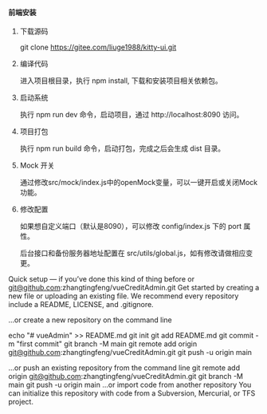 

#### 前端安装

1. 下载源码

    git clone https://gitee.com/liuge1988/kitty-ui.git

2. 编译代码

    进入项目根目录，执行 npm install, 下载和安装项目相关依赖包。

3. 启动系统

    执行 npm run dev 命令，启动项目，通过 http://localhost:8090 访问。

4. 项目打包

    执行 npm run build 命令，启动打包，完成之后会生成 dist 目录。

5. Mock 开关

    通过修改src/mock/index.js中的openMock变量，可以一键开启或关闭Mock功能。

6. 修改配置

    如果想自定义端口（默认是8090），可以修改 config/index.js 下的 port 属性。

    后台接口和备份服务器地址配置在 src/utils/global.js，如有修改请做相应变更。

Quick setup — if you’ve done this kind of thing before
or	
git@github.com:zhangtingfeng/vueCreditAdmin.git
Get started by creating a new file or uploading an existing file. We recommend every repository include a README, LICENSE, and .gitignore.

…or create a new repository on the command line
   

echo "# vueAdmin" >> README.md
git init
git add README.md
git commit -m "first commit"
git branch -M main
git remote add origin git@github.com:zhangtingfeng/vueCreditAdmin.git
git push -u origin main


…or push an existing repository from the command line
git remote add origin git@github.com:zhangtingfeng/vueCreditAdmin.git
git branch -M main
git push -u origin main
…or import code from another repository
You can initialize this repository with code from a Subversion, Mercurial, or TFS project.


